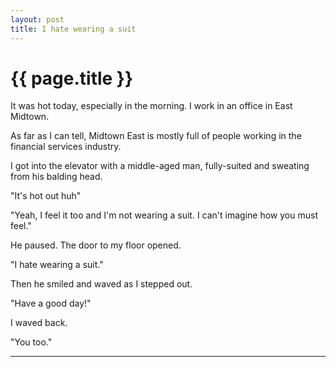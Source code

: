 ```yaml
---
layout: post
title: I hate wearing a suit
---
```


{{ page.title }}
================

It was hot today, especially in the morning. I work in an office in East
Midtown.

As far as I can tell, Midtown East is mostly full of people working in the
financial services industry.

I got into the elevator with a middle-aged man, fully-suited and sweating from
his balding head.

"It's hot out huh"

"Yeah, I feel it too and I'm not wearing a suit. I can't imagine how you must
feel."

He paused. The door to my floor opened.

"I hate wearing a suit."

Then he smiled and waved as I stepped out.

"Have a good day!"

I waved back.

"You too."

***
